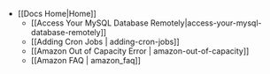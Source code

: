 * [[Docs Home|Home]]
  * [[Access Your MySQL Database Remotely|access-your-mysql-database-remotely]]
  * [[Adding Cron Jobs | adding-cron-jobs]]
  * [[Amazon Out of Capacity Error | amazon-out-of-capacity]]
  * [[Amazon FAQ | amazon_faq]]